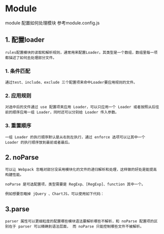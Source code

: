 # Module #

module 配置如何处理模块 参考module.config.js

## 1. 配置loader ##

    rules配置模块的读取和解析规则，通常用来配置Loader。其类型是一个数组，数组里每一项都描述了如何去处理部分文件。

### 1. 条件匹配  ###

    通过test、include、exclude 三个配置项来命中Loader要应用规则的文件。

### 2. 应用规则 ###

    对选中后的文件通过 use 配置项来应用 Loader，可以只应用一个 Loader 或者按照从后往前的顺序应用一组 Loader，同时还可以分别给 Loader 传入参数。

### 3. 重置顺序 ###

    一组 Loader 的执行顺序默认是从右到左执行，通过 enforce 选项可以让其中一个 Loader 的执行顺序放到最前或者最后。

## 2. noParse ##

    可以让 Webpack 忽略对部分没采用模块化的文件的递归解析和处理，这样做的好处是能提高构建性能。

    noParse 是可选配置项，类型需要是 RegExp、[RegExp]、function 其中一个。

    例如想要忽略掉 jQuery 、ChartJS，可以使用如下代码：

## 3.parse ##

    parser 属性可以更细粒度的配置哪些模块语法要解析哪些不解析，和 noParse 配置项的区别在于 parser 可以精确到语法层面， 而 noParse 只能控制哪些文件不被解析。 